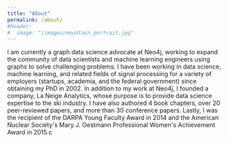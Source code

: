 ```yaml
---
title: "About"
permalink: /about/
#header:
#  image: "/images/mountain_portrait.jpg"
---
```


I am currently a graph data science advocate at Neo4j, working to expand the community of data scientists and machine learning engineers using graphs to solve challenging problems.  I have been working in data science, machine learning, and related fields of signal processing for a variety of employers (startups, academia, and the federal government) since obtaining my PhD in 2002.  In addition to my work at Neo4j, I founded a company, La Neige Analytics, whose purpose is to provide data science expertise to the ski industry.  I have also authored 4 book chapters, over 20 peer-reviewed papers, and more than 30 conference papers.  Lastly, I was the recipient of the DARPA Young Faculty Award in 2014 and the American Nuclear Society's Mary J. Oestmann Professional Women's Achievement Award in 2015.c
